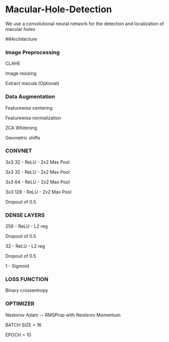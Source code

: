 # Macular-Hole-Detection
We use a convolutional neural network for the detection and localization of macular holes.

##Architecture

### Image Preprocessing

CLAHE

Image resizing

Extract macula (Optional)

### Data Augmentation

Featurewise centering

Featurewise normalization

ZCA Whitening

Geometric shifts

### CONVNET

3x3 32 - ReLU - 2x2 Max Pool

3x3 32 - ReLU - 2x2 Max Pool

3x3 64 - ReLU - 2x2 Max Pool

3x3 128 - ReLU - 2x2 Max Pool

Dropout of 0.5

### DENSE LAYERS

256 - ReLU - L2 reg 

Dropout of 0.5

32 - ReLU - L2 reg

Dropout of 0.5

1 - Sigmoid

### LOSS FUNCTION

Binary crossentropy

### OPTIMIZER

Nestorov Adam -- RMSProp with Nesterov Momentum

BATCH SIZE = 16

EPOCH      = 10

